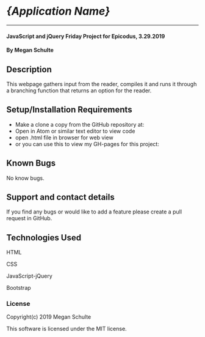 # _{Application Name}_
***

#### JavaScript and jQuery Friday Project for Epicodus, 3.29.2019

#### By Megan Schulte

## Description

This webpage gathers input from the reader, compiles it and runs it through a branching function that returns an option for the reader.

## Setup/Installation Requirements

* Make a clone a copy from the GitHub repository at:
* Open in Atom or similar text editor to view code
* open .html file in browser for web view
* or you can use this to view my GH-pages for this project:

## Known Bugs

No know bugs.

## Support and contact details

If you find any bugs or would like to add a feature please create a pull request in GitHub.

## Technologies Used

HTML

CSS

JavaScript-jQuery

Bootstrap

### License

Copyright(c) 2019 Megan Schulte

This software is licensed under the MIT license.
